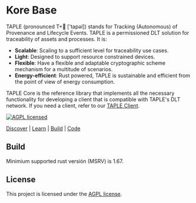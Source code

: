# Kore Base

TAPLE (pronounced T+🍎 ['tapəl]) stands for Tracking (Autonomous) of Provenance and Lifecycle Events. TAPLE is a permissioned DLT solution for traceability of assets and processes. It is:

- **Scalable**: Scaling to a sufficient level for traceability use cases. 
- **Light**: Designed to support resource constrained devices.
- **Flexible**: Have a flexible and adaptable cryptographic scheme mechanism for a multitude of scenarios.
- **Energy-efficient**: Rust powered, TAPLE is sustainable and efficient from the point of view of energy consumption.

TAPLE Core is the reference library that implements all the necessary functionality for developing a client that is compatible with TAPLE's DLT network. If you need a client, refer to our [TAPLE Client](https://github.com/opencanarias/taple-client).

[![AGPL licensed][agpl-badge]][agpl-url]

[agpl-badge]: https://img.shields.io/badge/license-AGPL-blue.svg
[agpl-url]: https://github.com/opencanarias/taple-core/blob/main/LICENSE

[Discover](https://www.taple.es/docs/discover) | [Learn](https://www.taple.es/docs/learn) | [Build](https://www.taple.es/docs/build) | [Code](https://github.com/search?q=topic%3Ataple+org%3Aopencanarias++fork%3Afalse+archived%3Afalse++is%3Apublic&type=repositories)

## Build

Minimium supported rust versión (MSRV) is 1.67.

## License

This project is licensed under the [AGPL license][agpl-url].
